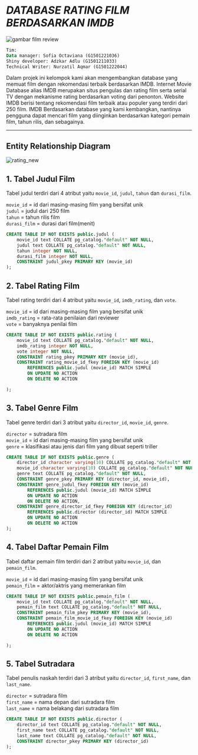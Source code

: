 # *DATABASE RATING FILM BERDASARKAN IMDB* 
![gambar film review](https://user-images.githubusercontent.com/125889903/221512667-6f595242-8ff4-4280-b7bf-0cfb1192f9ba.png)

```sql
Tim:
Data manager: Sofia Octaviana (G1501221036)
Shiny developer: Adzkar Adlu (G1501211033)
Technical Writer: Nurzatil Aqmar (G1501222044)
```
Dalam projek ini kelompok kami akan mengembangkan database yang memuat film dengan rekomendasi terbaik berdasarkan IMDB. Internet Movie Database alias IMDB merupakan situs pengulas dan rating film serta serial TV dengan mekanisme rating berdasarkan voting dari penonton. Website IMDB berisi tentang rekomendasi film terbaik atau populer yang terdiri dari 250 film. IMDB 
Berdasarkan database yang kami kembangkan, nantinya pengguna dapat mencari film yang diinginkan berdasarkan kategori pemain film, tahun rilis, dan sebagainya.
***

## Entity Relationship Diagram

![rating_new](https://user-images.githubusercontent.com/125889903/221503018-4e6b78bb-15ab-4a35-8803-2d90f8cec8d6.png)

## 1. Tabel Judul Film
Tabel judul terdiri dari 4 atribut yaitu `movie_id`, `judul`, `tahun` dan `durasi_film`.

`movie_id` = id dari masing-masing film yang bersifat unik <br /> 
`judul` = judul dari 250 film <br /> 
`tahun` = tahun rilis film <br /> 
`durasi_film` = durasi dari film(menit) <br /> 

```sql 
CREATE TABLE IF NOT EXISTS public.judul (
    movie_id text COLLATE pg_catalog."default" NOT NULL,
    judul text COLLATE pg_catalog."default" NOT NULL,
    tahun integer NOT NULL,
    durasi_film integer NOT NULL,
    CONSTRAINT judul_pkey PRIMARY KEY (movie_id)
);
```

## 2. Tabel Rating Film 
Tabel rating terdiri dari 4 atribut yaitu `movie_id`, `imdb_rating`, dan `vote`.

`movie_id` = id dari masing-masing film yang bersifat unik <br /> 
`imdb_rating` = rata-rata penilaian dari reviewer <br /> 
`vote` = banyaknya penilai film <br /> 

```sql
CREATE TABLE IF NOT EXISTS public.rating (
    movie_id text COLLATE pg_catalog."default" NOT NULL,
    imdb_rating integer NOT NULL,
    vote integer NOT NULL,
    CONSTRAINT rating_pkey PRIMARY KEY (movie_id),
    CONSTRAINT rating_movie_id_fkey FOREIGN KEY (movie_id)
        REFERENCES public.judul (movie_id) MATCH SIMPLE
        ON UPDATE NO ACTION
        ON DELETE NO ACTION

);
```

## 3. Tabel Genre Film
Tabel genre terdiri dari 3 atribut yaitu `director_id`, `movie_id`, `genre`.

`director` = sutradara film <br />
`movie_id` = id dari masing-masing film yang bersifat unik <br />
`genre` = klasifikasi atau jenis dari film yang dibuat seperti triller <br />
```sql
CREATE TABLE IF NOT EXISTS public.genre (
    director_id character varying(10) COLLATE pg_catalog."default" NOT NULL,
    movie_id character varying(10) COLLATE pg_catalog."default" NOT NULL,
    genre text COLLATE pg_catalog."default" NOT NULL,
    CONSTRAINT genre_pkey PRIMARY KEY (director_id, movie_id),
    CONSTRAINT genre_judul_fkey FOREIGN KEY (movie_id)
        REFERENCES public.judul (movie_id) MATCH SIMPLE
        ON UPDATE NO ACTION
        ON DELETE NO ACTION,
    CONSTRAINT genre_director_id_fkey FOREIGN KEY (director_id)
        REFERENCES public.director (director_id) MATCH SIMPLE
        ON UPDATE NO ACTION
        ON DELETE NO ACTION
);
```

## 4. Tabel Daftar Pemain Film
Tabel daftar pemain film terdiri dari 2 atribut yaitu `movie_id`, dan `pemain_film`.

`movie_id` = id dari masing-masing film yang bersifat unik <br />
`pemain_film` = aktor/aktris yang memerankan film <br />
```sql
CREATE TABLE IF NOT EXISTS public.pemain_film (
    movie_id text COLLATE pg_catalog."default" NOT NULL,
    pemain_film text COLLATE pg_catalog."default" NOT NULL,
    CONSTRAINT pemain_film_pkey PRIMARY KEY (movie_id),
    CONSTRAINT pemain_film_movie_id_fkey FOREIGN KEY (movie_id)
        REFERENCES public.judul (movie_id) MATCH SIMPLE
        ON UPDATE NO ACTION
        ON DELETE NO ACTION

);
```

## 5. Tabel Sutradara
Tabel penulis naskah terdiri dari 3 atribut yaitu `director_id`, `first_name`, dan `last_name`.

`director` = sutradara film <br />
`first_name` = nama depan dari sutradara film <br />
`last_name` = nama belakang dari sutradara film <br />
```sql
CREATE TABLE IF NOT EXISTS public.director (
    director_id text COLLATE pg_catalog."default" NOT NULL,
    first_name text COLLATE pg_catalog."default" NOT NULL,
    last_name text COLLATE pg_catalog."default" NOT NULL,
    CONSTRAINT director_pkey PRIMARY KEY (director_id)
);
```
